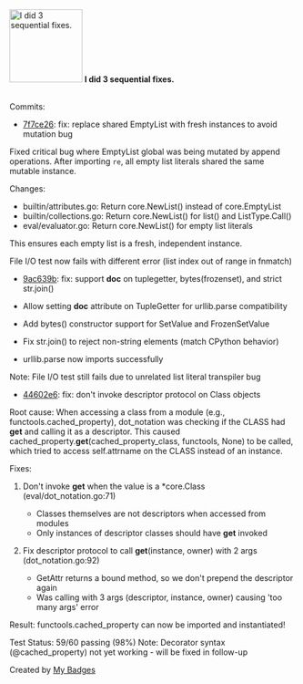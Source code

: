 <img src="https://my-badges.github.io/my-badges/fix-3.png" alt="I did 3 sequential fixes." title="I did 3 sequential fixes." width="128">
<strong>I did 3 sequential fixes.</strong>
<br><br>

Commits:

- <a href="https://github.com/mmichie/m28/commit/7f7ce26967e8c0c6562f1cff20dffd58beaa9404">7f7ce26</a>: fix: replace shared EmptyList with fresh instances to avoid mutation bug

Fixed critical bug where EmptyList global was being mutated by append operations.
After importing `re`, all empty list literals shared the same mutable instance.

Changes:
- builtin/attributes.go: Return core.NewList() instead of core.EmptyList
- builtin/collections.go: Return core.NewList() for list() and ListType.Call()
- eval/evaluator.go: Return core.NewList() for empty list literals

This ensures each empty list is a fresh, independent instance.

File I/O test now fails with different error (list index out of range in fnmatch)
- <a href="https://github.com/mmichie/m28/commit/9ac639be92146f1ea17695d25b8a762af2bc6c96">9ac639b</a>: fix: support __doc__ on tuplegetter, bytes(frozenset), and strict str.join()

- Allow setting __doc__ attribute on TupleGetter for urllib.parse compatibility
- Add bytes() constructor support for SetValue and FrozenSetValue
- Fix str.join() to reject non-string elements (match CPython behavior)
- urllib.parse now imports successfully

Note: File I/O test still fails due to unrelated list literal transpiler bug
- <a href="https://github.com/mmichie/m28/commit/44602e6d8eed22c469e8b040363c9595ea455927">44602e6</a>: fix: don't invoke descriptor protocol on Class objects

Root cause: When accessing a class from a module (e.g., functools.cached_property),
dot_notation was checking if the CLASS had __get__ and calling it as a descriptor.
This caused cached_property.__get__(cached_property_class, functools, None) to be
called, which tried to access self.attrname on the CLASS instead of an instance.

Fixes:
1. Don't invoke __get__ when the value is a *core.Class (eval/dot_notation.go:71)
   - Classes themselves are not descriptors when accessed from modules
   - Only instances of descriptor classes should have __get__ invoked

2. Fix descriptor protocol to call __get__(instance, owner) with 2 args (dot_notation.go:92)
   - GetAttr returns a bound method, so we don't prepend the descriptor again
   - Was calling with 3 args (descriptor, instance, owner) causing 'too many args' error

Result: functools.cached_property can now be imported and instantiated!

Test Status: 59/60 passing (98%)
Note: Decorator syntax (@cached_property) not yet working - will be fixed in follow-up


Created by <a href="https://github.com/my-badges/my-badges">My Badges</a>